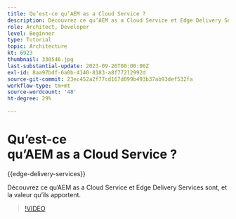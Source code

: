 ```yaml
---
title: Qu’est-ce qu’AEM as a Cloud Service ?
description: Découvrez ce qu’AEM as a Cloud Service et Edge Delivery Services sont, et la valeur qu’ils apportent.
role: Architect, Developer
level: Beginner
type: Tutorial
topic: Architecture
kt: 6923
thumbnail: 330546.jpg
last-substantial-update: 2023-09-26T00:00:00Z
exl-id: 8aa97bdf-6a0b-4140-8183-a8f77212992d
source-git-commit: 23ec452a2f77cd167d899b493b37ab93def532fa
workflow-type: tm+mt
source-wordcount: '48'
ht-degree: 29%

---
```


# Qu’est-ce qu’AEM as a Cloud Service ?

{{edge-delivery-services}}

Découvrez ce qu’AEM as a Cloud Service et Edge Delivery Services sont, et la valeur qu’ils apportent.

>[!VIDEO](https://video.tv.adobe.com/v/330546?quality=12&learn=on)
